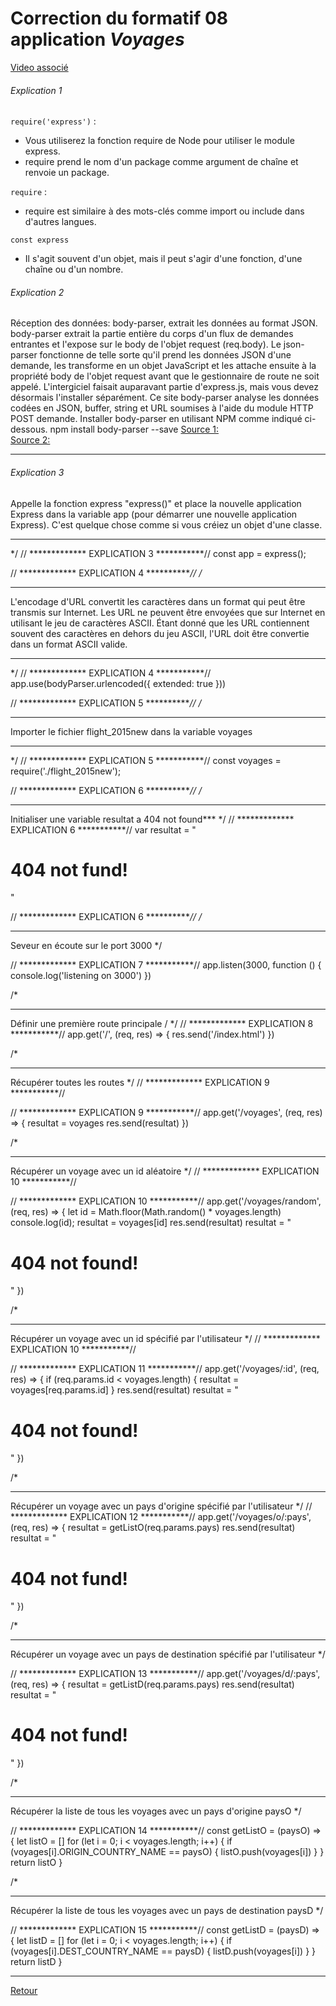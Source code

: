 # Correction du formatif 08 application *Voyages*

[Video associé](https://crosemont.sharepoint.com/sites/msteams_0202a0/Shared%20Documents/Forms/AllItems.aspx?ga=1&id=%2Fsites%2Fmsteams%5F0202a0%2FShared%20Documents%2FGeneral%2FRecordings%2FZ%2DS%C3%A9ance%2011%20%2D%20LUNDI%2012%20dec%202022%20CORRECTION%20BACKEND%2FHYPERM%C3%89DIA%20II%2D20221212%5F061555%2DMeeting%20Recording%2Emp4&parent=%2Fsites%2Fmsteams%5F0202a0%2FShared%20Documents%2FGeneral%2FRecordings%2FZ%2DS%C3%A9ance%2011%20%2D%20LUNDI%2012%20dec%202022%20CORRECTION%20BACKEND)

###### Explication 1



`require('express')` :	
- Vous utiliserez la fonction require de Node pour utiliser le module express.
- require prend le nom d'un package comme argument de chaîne et renvoie un package.

`require` : 
- require est similaire à des mots-clés comme import ou include dans d'autres langues.

`const express`
- Il s'agit souvent d'un objet, mais il peut s'agir d'une fonction, d'une chaîne ou d'un nombre.

###### Explication 2
Réception des données:
body-parser, extrait les données au format JSON.
body-parser extrait la partie entière du corps d'un flux de demandes entrantes et l'expose sur le body de l'objet request (req.body).
Le json-parser fonctionne de telle sorte  qu'il prend les données JSON d'une demande, les transforme en un objet JavaScript
et les attache ensuite à la propriété body de l'objet request avant que le gestionnaire de route ne soit appelé.
L'intergiciel faisait auparavant partie d'express.js, mais vous devez désormais l'installer séparément.
Ce site body-parser analyse les données codées en JSON, buffer, string et URL soumises à l'aide du module HTTP POST demande.
Installer body-parser en utilisant NPM comme indiqué ci-dessous.
npm install body-parser --save
[Source 1:](https://prograide.com/pregunta/21487/que-fait-le-body-parser-avec-express) \
[Source 2:](https://fullstackopen.com/fr/part3/node_js_et_express) 
***
###### Explication 3 

Appelle la fonction express "express()" et place la nouvelle application Express
dans la variable app (pour démarrer une nouvelle application Express).
C'est quelque chose comme si vous créiez un objet d'une classe.
***
*/
// ************* EXPLICATION 3 ***********//
const app = express();






// ************* EXPLICATION 4 ***********//
/*
***
L'encodage d'URL convertit les caractères dans un format qui peut être transmis sur Internet.
Les URL ne peuvent être envoyées que sur Internet en utilisant le jeu de caractères ASCII.
Étant donné que les URL contiennent souvent des caractères
en dehors du jeu ASCII, l'URL doit être convertie dans un format ASCII valide.
***
*/
// ************* EXPLICATION 4 ***********//
app.use(bodyParser.urlencoded({ extended: true }))






// ************* EXPLICATION 5 ***********//
/*
***
Importer le fichier flight_2015new dans la variable voyages
***
*/
// ************* EXPLICATION 5 ***********//
const voyages = require('./flight_2015new');




// ************* EXPLICATION 6 ***********//
/*
***
Initialiser une variable resultat a 404 not found***
*/
// ************* EXPLICATION 6 ***********//
var resultat = "<h1>404 not fund!</h1>"




// ************* EXPLICATION 6 ***********//
/*
***
Seveur en écoute sur le port 3000
*/

// ************* EXPLICATION 7 ***********//
app.listen(3000, function () {
console.log('listening on 3000')
})


/*
***
Définir une première route principale /
*/
// ************* EXPLICATION 8 ***********//
app.get('/', (req, res) => {
res.send('/index.html')
})


/*
***
Récupérer toutes les routes
*/
// ************* EXPLICATION 9 ***********//

// ************* EXPLICATION 9 ***********//
app.get('/voyages', (req, res) => {
resultat = voyages
res.send(resultat)
})



/*
***
Récupérer un voyage avec un id aléatoire
*/
// ************* EXPLICATION 10 ***********//

// ************* EXPLICATION 10 ***********//
app.get('/voyages/random', (req, res) => {
let id = Math.floor(Math.random() * voyages.length)
console.log(id);
resultat = voyages[id]
res.send(resultat)
resultat = "<h1>404 not found!</h1>"
})


/*
***
Récupérer un voyage avec un id spécifié par l'utilisateur
*/
// ************* EXPLICATION 10 ***********//


// ************* EXPLICATION 11 ***********//
app.get('/voyages/:id', (req, res) => {
if (req.params.id < voyages.length) {
resultat = voyages[req.params.id]
}
res.send(resultat)
resultat = "<h1>404 not found!</h1>"
})


/*
***
Récupérer un voyage avec un pays d'origine spécifié par l'utilisateur
*/
// ************* EXPLICATION 12 ***********//
app.get('/voyages/o/:pays', (req, res) => {
resultat = getListO(req.params.pays)
res.send(resultat)
resultat = "<h1>404 not fund!</h1>"
})


/*
***
Récupérer un voyage avec un pays de destination spécifié par l'utilisateur
*/

// ************* EXPLICATION 13 ***********//
app.get('/voyages/d/:pays', (req, res) => {
resultat = getListD(req.params.pays)
res.send(resultat)
resultat = "<h1>404 not fund!</h1>"
})


/*
***
Récupérer la liste de tous les voyages avec un pays d'origine paysO
*/

// ************* EXPLICATION 14 ***********//
const getListO = (paysO) => {
let listO = []
for (let i = 0; i < voyages.length; i++) {
if (voyages[i].ORIGIN_COUNTRY_NAME == paysO) {
listO.push(voyages[i])
}
}
return listO
}

/*
***
Récupérer la liste de tous les voyages avec un pays de destination paysD
*/

// ************* EXPLICATION 15 ***********//
const getListD = (paysD) => {
let listD = []
for (let i = 0; i < voyages.length; i++) {
if (voyages[i].DEST_COUNTRY_NAME == paysD) {
listD.push(voyages[i])
}
}
return listD
}



---

[Retour](./Cours12.md)
